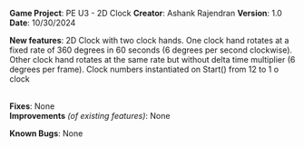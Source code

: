   
**Game Project**:  PE U3 - 2D Clock
**Creator**:  Ashank Rajendran
**Version**:   1.0
**Date**: 10/30/2024

**New features**:
2D Clock with two clock hands. 
One clock hand rotates at a fixed rate of 360 degrees in 60 seconds (6 degrees per second clockwise). 
Other clock hand rotates at the same rate but without delta time multiplier (6 degrees per frame).
Clock numbers instantiated on Start() from 12 to 1 o clock

﻿  
**Fixes**:
None
﻿  
**Improvements** *(of existing features)*:
None

**Known Bugs**:
None

﻿  
